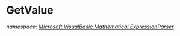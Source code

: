 ﻿# GetValue
_namespace: <a href="#" onClick="load('/docs/Microsoft.VisualBasic.Mathematical.ExpressionParser/index.md')">Microsoft.VisualBasic.Mathematical.ExpressionParser</a>_






